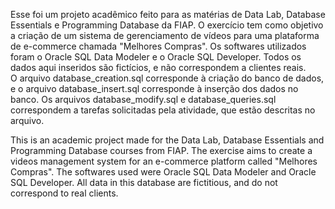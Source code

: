 Esse foi um projeto acadêmico feito para as matérias de Data Lab, Database Essentials e Programming Database da FIAP. O exercício tem como objetivo a criação de um sistema de gerenciamento de vídeos para uma plataforma de e-commerce chamada "Melhores Compras". Os softwares utilizados foram o Oracle SQL Data Modeler e o Oracle SQL Developer. Todos os dados aqui inseridos são fictícios, e não correspondem a clientes reais.<br>
O arquivo database_creation.sql corresponde à criação do banco de dados, e o arquivo database_insert.sql corresponde à inserção dos dados no banco. Os arquivos database_modify.sql e database_queries.sql correspondem a tarefas solicitadas pela atividade, que estão descritas no arquivo.

This is an academic project made for the Data Lab, Database Essentials and Programming Database courses from FIAP. The exercise aims to create a videos management system for an e-commerce platform called "Melhores Compras". The softwares used were Oracle SQL Data Modeler and Oracle SQL Developer. All data in this database are fictitious, and do not correspond to real clients.
